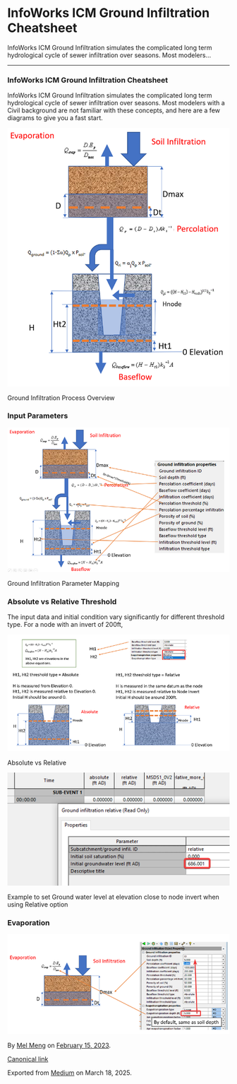 # InfoWorks ICM Ground Infiltration Cheatsheet

InfoWorks ICM Ground Infiltration simulates the complicated long term hydrological cycle of sewer infiltration over seasons. Most modelers…

---

### InfoWorks ICM Ground Infiltration Cheatsheet

InfoWorks ICM Ground Infiltration simulates the complicated long term hydrological cycle of sewer infiltration over seasons. Most modelers with a Civil background are not familiar with these concepts, and here are a few diagrams to give you a fast start.

![](images\1_ICHp7NoKW2Pak6pPdCWDqQ.png)

Ground Infiltration Process Overview

### Input Parameters

![](images\1_d4uZhe1mA0MsrEb9bkeTjQ.png)

Ground Infiltration Parameter Mapping

### Absolute vs Relative Threshold

The input data and initial condition vary significantly for different threshold type. For a node with an invert of 200ft,

![](images\1_SvkoMpxE-SjO2X6SiuTMMg.png)

Absolute vs Relative

![](images\1_pL09rFU0iB5hkIcN1t0eYg.png)

Example to set Ground water level at elevation close to node invert when using Relative option

### Evaporation

![](images\1_sNl8CCr9zcoCU3WtXUwA0w.png)

By [Mel Meng](https://medium.com/@mel-meng-pe) on [February 15, 2023](https://medium.com/p/410037ebe7c6).

[Canonical link](https://medium.com/@mel-meng-pe/infoworks-icm-ground-infiltration-cheatsheet-410037ebe7c6)

Exported from [Medium](https://medium.com) on March 18, 2025.